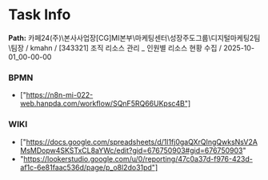 # Task Info

**Path:** 카페24(주)\본사사업장\[CG]MI본부\마케팅센터\성장주도그룹\디지털마케팅2팀\팀장 / kmahn / [343321] 조직 리소스 관리 _ 인원별 리소스 현황 수집 / 2025-10-01_00-00-00

### BPMN
- ["https://n8n-mi-022-web.hanpda.com/workflow/SQnF5RQ66UKpsc4B"]

### WIKI
- ["https://docs.google.com/spreadsheets/d/1l1fj0gaQXrQIngQwksNsV2AMsMDopw4SKSTxCL8aYWc/edit?gid=676750903#gid=676750903"
- "https://lookerstudio.google.com/u/0/reporting/47c0a37d-f976-423d-af1c-6e81faac536d/page/p_o8l2do31pd"]

